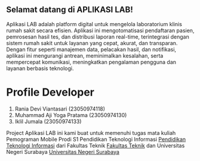 ## Selamat datang di APLIKASI LAB!

Aplikasi LAB adalah platform digital untuk mengelola laboratorium klinis rumah sakit secara efisien. Aplikasi ini mengotomatisasi pendaftaran pasien, pemrosesan hasil tes, dan distribusi laporan real-time, terintegrasi dengan sistem rumah sakit untuk layanan yang cepat, akurat, dan transparan. Dengan fitur seperti manajemen data, pelacakan hasil, dan notifikasi, aplikasi ini mengurangi antrean, meminimalkan kesalahan, serta mempercepat komunikasi, meningkatkan pengalaman pengguna dan layanan berbasis teknologi.

# Profile Developer
1. Rania Devi Viantasari (23050974118)
2. Muhammad Aji Yoga Pratama (23050974130)
3. Iklil Jumala (23050974133)

Project Aplikasi LAB ini kami buat untuk memenuhi tugas mata kuliah Pemograman Mobile Prodi S1 Pendidikan Teknologi Informasi [Pendidikan Teknologi Informasi](https://pendidikan-ti.ft.unesa.ac.id/) dari Fakultas Teknik [Fakultas Teknik](https://ft.unesa.ac.id/) dan Universitas Negeri Surabaya [Universitas Negeri Surabaya](https://unesa.ac.id/)
